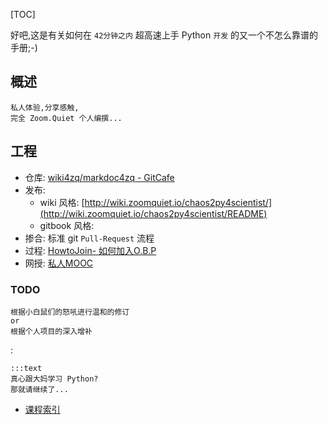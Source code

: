 <!-- title: chaos2py4scientist -->

[TOC]

好吧,这是有关如何在 
`42分钟之内` 
超高速上手 Python `开发` 的又一个不怎么靠谱的手册;-)

## 概述

    私人体验,分享感触, 
    完全 Zoom.Quiet 个人编撰...

## 工程

- 仓库: [wiki4zq/markdoc4zq - GitCafe](https://gitcafe.com/wiki4zq/markdoc4zq)
- 发布: 
    - wiki 风格: [http://wiki.zoomquiet.io/chaos2py4scientist/](http://wiki.zoomquiet.io/chaos2py4scientist/README)
    - gitbook 风格: 
- 掺合: 标准 git `Pull-Request` 流程
- 过程: [HowtoJoin- 如何加入O.B.P](https://code.google.com/p/openbookproject/wiki/HowtoJoin)
- 网授: [私人MOOC](/DamaMooc)

### TODO

    根据小白鼠们的怒吼进行温和的修订
    or
    根据个人项目的深入增补


:

    :::text
    真心跟大妈学习 Python?
    那就请继续了...

* [课程索引](SUMMARY)